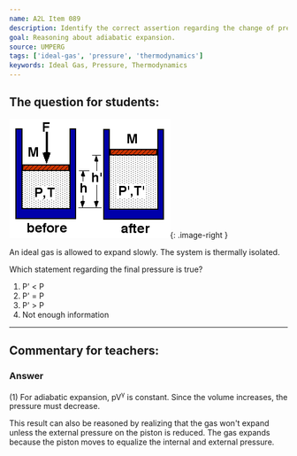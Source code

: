 ```yaml
---
name: A2L Item 089
description: Identify the correct assertion regarding the change of pressure in an expanding gas.
goal: Reasoning about adiabatic expansion.
source: UMPERG
tags: ['ideal-gas', 'pressure', 'thermodynamics']
keywords: Ideal Gas, Pressure, Thermodynamics
---
```


## The question for students:

![Item089_fig1.gif](../images/Item089_fig1.gif){: .image-right } 

An ideal gas is allowed to expand slowly. The system is thermally
isolated.

Which statement regarding the final pressure is true?

1. P' < P 
2. P' = P 
3. P' > P 
4. Not enough information


<hr/>

## Commentary for teachers:

### Answer

(1) For adiabatic expansion, pV<sup>&gamma;</sup> is constant.  Since
the volume increases, the pressure must decrease.

This result can also be reasoned by realizing that the gas won't expand
unless the external pressure on the piston is reduced.  The gas expands
because the piston moves to equalize the internal and external pressure.
